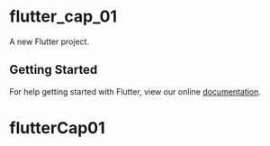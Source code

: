 # flutter_cap_01

A new Flutter project.

## Getting Started

For help getting started with Flutter, view our online
[documentation](https://flutter.io/).
# flutterCap01
